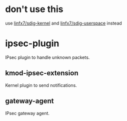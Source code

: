 # don't use this

use [linfx7/sdig-kernel](https://github.com/linfx7/sdig-kernel) and [linfx7/sdig-userspace](https://github.com/linfx7/sdig-userspace) instead

# ipsec-plugin

IPsec plugin to handle unknown packets.

## kmod-ipsec-extension

Kernel plugin to send notifications.

## gateway-agent

IPsec gateway agent.
